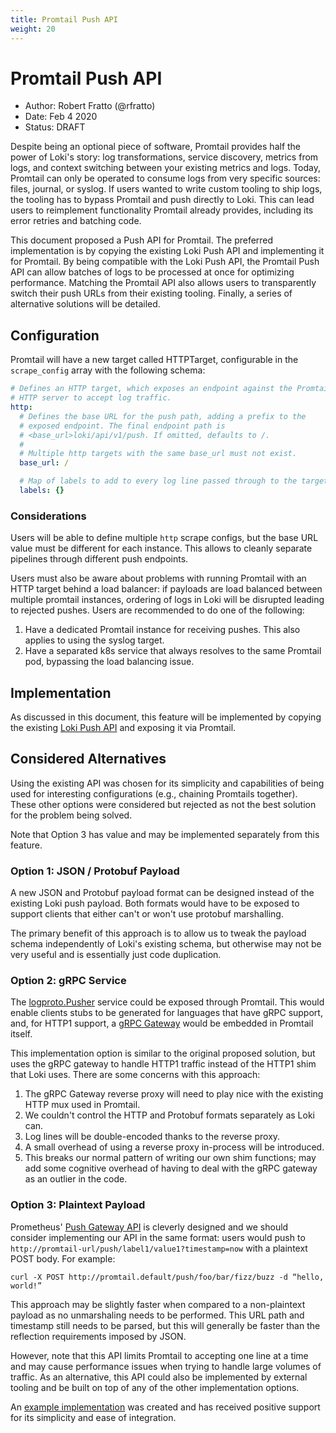 ```yaml
---
title: Promtail Push API
weight: 20
---
```

# Promtail Push API

- Author: Robert Fratto (@rfratto)
- Date: Feb 4 2020
- Status: DRAFT

Despite being an optional piece of software, Promtail provides half the power
of Loki's story: log transformations, service discovery, metrics from logs,
and context switching between your existing metrics and logs. Today, Promtail
can only be operated to consume logs from very specific sources: files, journal,
or syslog. If users wanted to write custom tooling to ship logs, the tooling
has to bypass Promtail and push directly to Loki. This can lead users to
reimplement functionality Promtail already provides, including its error retries
and batching code.

This document proposed a Push API for Promtail. The preferred implementation is
by copying the existing Loki Push API and implementing it for Promtail. By
being compatible with the Loki Push API, the Promtail Push API can allow batches
of logs to be processed at once for optimizing performance. Matching the
Promtail API also allows users to transparently switch their push URLs from
their existing tooling. Finally, a series of alternative solutions will be detailed.

## Configuration

Promtail will have a new target called HTTPTarget, configurable in the
`scrape_config` array with the following schema:

```yaml
# Defines an HTTP target, which exposes an endpoint against the Promtail
# HTTP server to accept log traffic.
http:
  # Defines the base URL for the push path, adding a prefix to the
  # exposed endpoint. The final endpoint path is
  # <base_url>loki/api/v1/push. If omitted, defaults to /.
  #
  # Multiple http targets with the same base_url must not exist.
  base_url: /

  # Map of labels to add to every log line passed through to the target.
  labels: {}
```

### Considerations

Users will be able to define multiple `http` scrape configs, but the base URL
value must be different for each instance. This allows to cleanly separate
pipelines through different push endpoints.

Users must also be aware about problems with running Promtail with an HTTP
target behind a load balancer: if payloads are load balanced between multiple
promtail instances, ordering of logs in Loki will be disrupted leading to
rejected pushes. Users are recommended to do one of the following:

1. Have a dedicated Promtail instance for receiving pushes. This also applies to
   using the syslog target.
1. Have a separated k8s service that always resolves to the same Promtail pod,
   bypassing the load balancing issue.

## Implementation

As discussed in this document, this feature will be implemented by copying the
existing [Loki Push API](https://grafana.com/docs/loki/latest/api/#post-lokiapiv1push)
and exposing it via Promtail.

## Considered Alternatives

Using the existing API was chosen for its simplicity and capabilities of being
used for interesting configurations (e.g., chaining Promtails together). These
other options were considered but rejected as not the best solution for the
problem being solved.

Note that Option 3 has value and may be implemented separately from this
feature.

### Option 1: JSON / Protobuf Payload

A new JSON and Protobuf payload format can be designed instead of the existing
Loki push payload. Both formats would have to be exposed to support clients that
either can't or won't use protobuf marshalling.

The primary benefit of this approach is to allow us to tweak the payload schema
independently of Loki's existing schema, but otherwise may not be very useful
and is essentially just code duplication.

### Option 2: gRPC Service

The
[logproto.Pusher](https://github.com/grafana/loki/blob/f7ee1c753c76ef63338d53cfba782188a165144d/pkg/logproto/logproto.proto#L8-L10)
service could be exposed through Promtail. This would enable clients stubs to be
generated for languages that have gRPC support, and, for HTTP1 support, a
[gRPC Gateway](https://github.com/grpc-ecosystem/grpc-gateway) would be embedded
in Promtail itself.

This implementation option is similar to the original proposed solution, but
uses the gRPC gateway to handle HTTP1 traffic instead of the HTTP1 shim that
Loki uses. There are some concerns with this approach:

1. The gRPC Gateway reverse proxy will need to play nice with the existing HTTP
   mux used in Promtail.
1. We couldn't control the HTTP and Protobuf formats separately as Loki can.
1. Log lines will be double-encoded thanks to the reverse proxy.
1. A small overhead of using a reverse proxy in-process will be introduced.
1. This breaks our normal pattern of writing our own shim functions; may add
   some cognitive overhead of having to deal with the gRPC gateway as an outlier
   in the code.

### Option 3: Plaintext Payload

Prometheus' [Push Gateway API](https://github.com/prometheus/pushgateway#command-line)
is cleverly designed and we should consider implementing our API in the same
format: users would push to `http://promtail-url/push/label1/value1?timestamp=now`
with a plaintext POST body. For example:

```
curl -X POST http://promtail.default/push/foo/bar/fizz/buzz -d “hello, world!”
```

This approach may be slightly faster when compared to a non-plaintext payload as
no unmarshaling needs to be performed. This URL path and timestamp still needs
to be parsed, but this will generally be faster than the reflection requirements
imposed by JSON.

However, note that this API limits Promtail to accepting one line at a time and
may cause performance issues when trying to handle large volumes of traffic. As
an alternative, this API could also be implemented by external tooling and be
built on top of any of the other implementation options.

An [example implementation](https://github.com/grafana/loki/pull/1270) was
created and has received positive support for its simplicity and ease of
integration.

